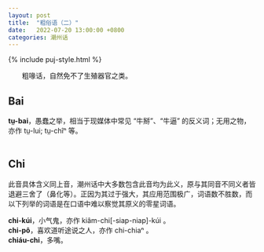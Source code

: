 ```yaml
---
layout: post
title:  "粗俗语（二）"
date:   2022-07-20 13:00:00 +0800
categories: 潮州话
---
```


{% include puj-style.html %}

&emsp;&emsp;粗喙话，自然免不了生殖器官之类。
<br>

## Bai

**tṳ-bai**，愚蠢之举，相当于现媒体中常见 “牛掰”、“牛逼” 的反义词；无用之物，亦作 tṳ-lui; tṳ-chîⁿ 等。<br>
<br>

## Chi

此音具体含义同上音，潮州话中大多数包含此音均为此义，原与其同音不同义者皆退避三舍了（鼻化等）。正因为其过于强大，其应用范围极广，词语数不胜数，而以下列举的词语是在口语中难以察觉其原义的零星词语。

**chi-kúi**，小气鬼，亦作 kiâm-chi[-siap-niap]-kúi 。<br>
**chi-pô**，喜欢道听途说之人，亦作 chi-chiaⁿ 。<br>
**chiáu-chi**，多嘴。<br>
<!-- 下词不算难以察觉，暂且注释掉 -->
<!-- **chi-hêng-chi-tak**，妇人之仁。（tak 为常见词尾，通常表示伴随态，无实际含义）<br> -->
<br>

